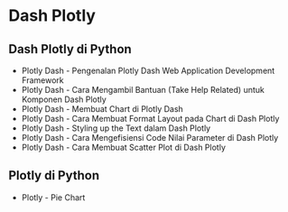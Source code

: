 # Dash Plotly

## Dash Plotly di Python
- Plotly Dash - Pengenalan Plotly Dash Web Application Development Framework
- Plotly Dash - Cara Mengambil Bantuan (Take Help Related) untuk Komponen Dash Plotly
- Plotly Dash - Membuat Chart di Plotly Dash
- Plotly Dash - Cara Membuat Format Layout pada Chart di Dash Plotly
- Plotly Dash - Styling up the Text dalam Dash Plotly
- Plotly Dash - Cara Mengefisiensi Code Nilai Parameter di Dash Plotly
- Plotly Dash - Cara Membuat Scatter Plot di Dash Plotly


## Plotly di Python
- Plotly - Pie Chart
